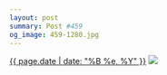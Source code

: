 ```yaml
---
layout: post
summary: Post #459
og_image: 459-1280.jpg
---
```


<p>
  <time><a href="/459">{{ page.date | date: "%B %e, %Y" }}</a></time>
  <a href="/459"><img src="{{ site.assets_url }}/459-640.jpg" srcset="{{ site.assets_url }}/459-1280.jpg 1280w, {{ site.assets_url }}/459-960.jpg 960w, {{ site.assets_url }}/459-640.jpg 640w, {{ site.assets_url }}/459-320.jpg 320w" sizes="(min-width: 700px) 50vw, calc(100vw - 2rem)" /></a>
</p>
